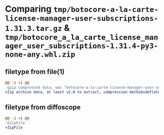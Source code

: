 # Comparing `tmp/botocore-a-la-carte-license-manager-user-subscriptions-1.31.3.tar.gz` & `tmp/botocore_a_la_carte_license_manager_user_subscriptions-1.31.4-py3-none-any.whl.zip`

## filetype from file(1)

```diff
@@ -1 +1 @@
-gzip compressed data, was "botocore-a-la-carte-license-manager-user-subscriptions-1.31.3.tar", last modified: Fri Jul 14 01:46:24 2023, max compression
+Zip archive data, at least v2.0 to extract, compression method=deflate
```

## filetype from diffoscope

```diff
@@ -1 +1 @@
-GzipFile
+ZipFile
```

